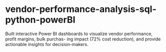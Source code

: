 # vendor-performance-analysis-sql-python-powerBI
Built interactive Power BI dashboards to visualize vendor performance, profit margins, bulk purchas- ing impact (72% cost reduction), and provide actionable insights for decision-makers.
